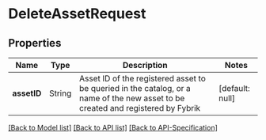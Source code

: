 # DeleteAssetRequest

## Properties
Name | Type | Description | Notes
------------ | ------------- | ------------- | -------------
**assetID** | String | Asset ID of the registered asset to be queried in the catalog, or a name of the new asset to be created and registered by Fybrik | [default: null]

[[Back to Model list]](../README.md#documentation-for-models) [[Back to API list]](../README.md#documentation-for-api-endpoints) [[Back to API-Specification]](../README.md)

